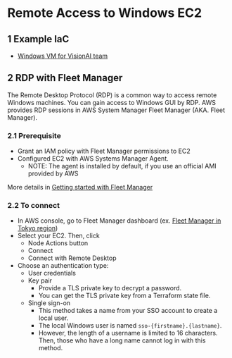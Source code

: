 # Remote Access to Windows EC2

## 1 Example IaC

- [Windows VM for VisionAI team](../../../terraform/modules/agora_aws_vai_vms_vm)

## 2 RDP with Fleet Manager

The Remote Desktop Protocol (RDP) is a common way to access remote Windows machines.
You can gain access to Windows GUI by RDP.
AWS provides RDP sessions in AWS System Manager Fleet Manager (AKA. Fleet Manager).

### 2.1 Prerequisite

- Grant an IAM policy with Fleet Manager permissions to EC2
- Configured EC2 with AWS Systems Manager Agent.
  - NOTE: The agent is installed by default, if you use an official AMI provided by AWS

More details in [Getting started with Fleet Manager](https://docs.aws.amazon.com/systems-manager/latest/userguide/fleet-getting-started.html)

### 2.2 To connect

- In AWS console, go to Fleet Manager dashboard (ex. [Fleet Manager in Tokyo region](https://ap-northeast-1.console.aws.amazon.com/systems-manager/fleet-manager?region=ap-northeast-1#))
- Select your EC2. Then, click 
  - Node Actions button
  - Connect
  - Connect with Remote Desktop
- Choose an authentication type:
  - User credentials
  - Key pair
    - Provide a TLS private key to decrypt a password.
    - You can get the TLS private key from a Terraform state file.
  - Single sign-on
    - This method takes a name from your SSO account to create a local user.
    - The local Windows user is named `sso-{firstname}.{lastname}`.
    - However, the length of a username is limited to 16 characters. Then, those who have a long name cannot log in with this method.
